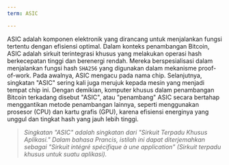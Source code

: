 ```yaml
---
term: ASIC

---
```

ASIC adalah komponen elektronik yang dirancang untuk menjalankan fungsi tertentu dengan efisiensi optimal. Dalam konteks penambangan Bitcoin, ASIC adalah sirkuit terintegrasi khusus yang melakukan operasi hash berkecepatan tinggi dan berenergi rendah. Mereka berspesialisasi dalam menjalankan fungsi hash `SHA256` yang digunakan dalam mekanisme proof-of-work. Pada awalnya, ASIC mengacu pada nama chip. Selanjutnya, singkatan "ASIC" sering kali juga merujuk kepada mesin yang menjadi tempat chip ini. Dengan demikian, komputer khusus dalam penambangan Bitcoin terkadang disebut "ASIC", atau "penambang" ASIC secara bertahap menggantikan metode penambangan lainnya, seperti menggunakan prosesor (CPU) dan kartu grafis (GPU), karena efisiensi energinya yang unggul dan tingkat hash yang jauh lebih tinggi.

> *Singkatan "ASIC" adalah singkatan dari "Sirkuit Terpadu Khusus Aplikasi." Dalam bahasa Prancis, istilah ini dapat diterjemahkan sebagai "Sirkuit intégré spécifique à une application" (Sirkuit terpadu khusus untuk suatu aplikasi).*
